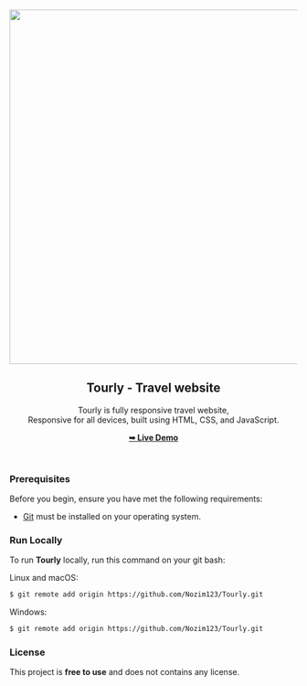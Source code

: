 <div align="center">
  
  <br />
  <br />
  
  <img width="1322" height="620" alt="image" src="https://github.com/user-attachments/assets/21bc90ed-2fc6-42e3-aa85-f937522cfb9a" />


  <h2 align="center">Tourly - Travel website</h2>

  Tourly is fully responsive travel website, <br />Responsive for all devices, built using HTML, CSS, and JavaScript.

  <a href="https://tourly-beryl.vercel.app/"><strong>➥ Live Demo</strong></a>

</div>

<br />

### Prerequisites

Before you begin, ensure you have met the following requirements:

* [Git](https://github.com/Nozim123) must be installed on your operating system.

### Run Locally

To run **Tourly** locally, run this command on your git bash:

Linux and macOS:

```bash
$ git remote add origin https://github.com/Nozim123/Tourly.git
```

Windows:

```bash
$ git remote add origin https://github.com/Nozim123/Tourly.git
```



### License

This project is **free to use** and does not contains any license.
